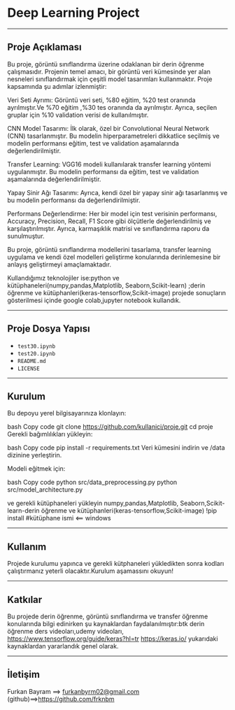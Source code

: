 # Deep Learning Project
 
---

## Proje Açıklaması

Bu proje, görüntü sınıflandırma üzerine odaklanan bir derin öğrenme çalışmasıdır. Projenin temel amacı, bir görüntü veri kümesinde yer alan nesneleri sınıflandırmak için çeşitli model tasarımları kullanmaktır.
Proje kapsamında şu adımlar izlenmiştir:

Veri Seti Ayrımı: Görüntü veri seti, %80 eğitim, %20 test oranında ayrılmıştır.Ve %70 eğitim ,%30 tes oranında da ayrılmıştır. Ayrıca, seçilen gruplar için %10 validation verisi de kullanılmıştır.

CNN Model Tasarımı: İlk olarak, özel bir Convolutional Neural Network (CNN) tasarlanmıştır. Bu modelin hiperparametreleri dikkatlice seçilmiş ve modelin performansı eğitim, test ve validation aşamalarında değerlendirilmiştir.

Transfer Learning: VGG16 modeli kullanılarak transfer learning yöntemi uygulanmıştır. Bu modelin performansı da eğitim, test ve validation aşamalarında değerlendirilmiştir.

Yapay Sinir Ağı Tasarımı: Ayrıca, kendi özel bir yapay sinir ağı tasarlanmış ve bu modelin performansı da değerlendirilmiştir.

Performans Değerlendirme: Her bir model için test verisinin performansı, Accuracy, Precision, Recall, F1 Score gibi ölçütlerle değerlendirilmiş ve karşılaştırılmıştır. Ayrıca, karmaşıklık matrisi ve sınıflandırma raporu da sunulmuştur.

Bu proje, görüntü sınıflandırma modellerini tasarlama, transfer learning uygulama ve kendi özel modelleri geliştirme konularında derinlemesine bir anlayış geliştirmeyi amaçlamaktadır.

Kullandığımız teknolojiler ise:python ve kütüphaneleri(numpy,pandas,Matplotlib, Seaborn,Scikit-learn) ;derin öğrenme ve kütüphanleri(keras-tensorflow,Scikit-image) projede sonuçların gösterilmesi içinde google colab,jupyter notebook kullandık.

---

## Proje Dosya Yapısı

- `test30.ipynb`
- `test20.ipynb`
- `README.md`
- `LICENSE`  


---

## Kurulum

Bu depoyu yerel bilgisayarınıza klonlayın:

bash
Copy code
git clone https://github.com/kullanici/proje.git
cd proje
Gerekli bağımlılıkları yükleyin:

bash
Copy code
pip install -r requirements.txt
Veri kümesini indirin ve /data dizinine yerleştirin.

Modeli eğitmek için:

bash
Copy code
python src/data_preprocessing.py
python src/model_architecture.py

ve gerekli kütüphaneleri yükleyin numpy,pandas,Matplotlib, Seaborn,Scikit-learn-derin öğrenme ve kütüphanleri(keras-tensorflow,Scikit-image) !pip install #kütüphane ismi  <== windows

---

## Kullanım

Projede kurulumu yapınca ve gerekli kütphaneleri yükledikten sonra kodları çalıştırmanız yeterli olacaktır.Kurulum aşamassını okuyun!

---

## Katkılar

Bu projede derin öğrenme, görüntü sınıflandırma ve transfer öğrenme konularında bilgi edinirken şu kaynaklardan faydalanılmıştır:btk derin öğrenme ders videoları,udemy videoları,
https://www.tensorflow.org/guide/keras?hl=tr
https://keras.io/
yukarıdaki kaynaklardan yararlandık genel olarak.


---

## İletişim

Furkan Bayram ==> furkanbyrm02@gmail.com  (github)==>https://github.com/frknbm  


